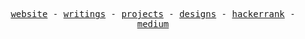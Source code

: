 <!-- <h3 align="center">Hello!</h3>
<p align="center">
  <samp> 
    "Rosa is the best engineer I've ever known."
  </samp>
   <samp> 
    — My mama
  </samp>
</p>

<p align="center">
  <img src="https://github.blog/wp-content/uploads/2018/10/46896184-b679fc80-ce30-11e8-88bf-921e9b788f7c.gif?resize=200%2C200" width="30px"/>
</p> -->

<!-- ## My Stats
 -->
 
<!--  <p>
<a href="https://github.com/rosatiara">
  <img height="180em" src="https://github-readme-stats.vercel.app/api?username=rosatiara&show_icons=true&theme=gotham&count_private=true&border_color=252C2A" />
  <img height="180em" src="https://github-readme-stats.vercel.app/api/top-langs/?username=rosatiara&layout=compact&theme=gotham&border_color=252C2A&langs_count=6" />
</a>
</p> 
 -->


<!--
![](https://hit.yhype.me/github/profile?user_id=55318172) -->
<p align="center">
<!--         <img src="https://github.blog/wp-content/uploads/2018/10/46896184-b679fc80-ce30-11e8-88bf-921e9b788f7c.gif?resize=200%2C200" width="20px"/> -->
  <samp>
    <a href="https://rosatiara.me">website</a> -
    <a href="https://rosatiara.me/blog">writings</a> -
    <a href="https://rosatiara.me/projects">projects</a> -
    <a href="https://dribbble.com/rosatiara">designs</a> -
    <a href="https://hackerrank.com/rosatee">hackerrank</a> -
    <a href="https://medium.com/@rszt">medium</a> 
  </samp>
<!--       <img src="https://github.blog/wp-content/uploads/2018/10/46896184-b679fc80-ce30-11e8-88bf-921e9b788f7c.gif?resize=200%2C200" width="20px"/> -->
</p>
